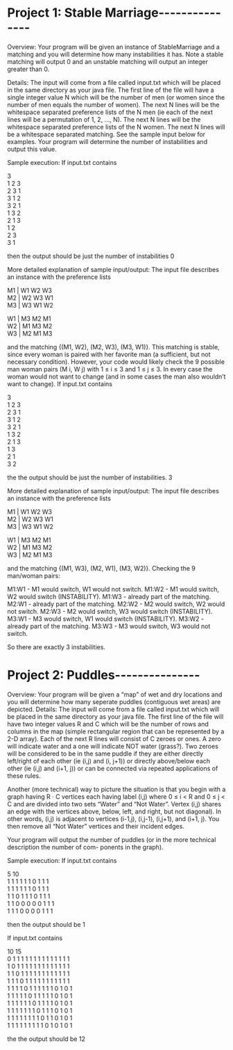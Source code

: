 # Project 1: Stable Marriage---------------

Overview: Your program will be given an instance of StableMarriage and a matching and you will
determine how many instabilities it has. Note a stable matching will output 0 and an unstable matching
will output an integer greater than 0.

Details: The input will come from a file called input.txt which will be placed in the same directory as your
java file. The first line of the file will have a single integer value N which will be the number of men (or
women since the number of men equals the number of women). The next N lines will be the whitespace
separated preference lists of the N men (ie each of the next lines will be a permutation of 1, 2, ..., N). The
next N lines will be the whitespace separated preference lists of the N women. The next N lines will be a
whitespace separated matching. See the sample input below for examples.
Your program will determine the number of instabilities and output this value.

Sample execution: If input.txt contains

3\
1 2 3\
2 3 1\
3 1 2\
3 2 1\
1 3 2\
2 1 3\
1 2\
2 3\
3 1

then the output should be just the number of instabilities
0

More detailed explanation of sample input/output:
The input file describes an instance with the preference lists

M1 | W1 W2 W3\
M2 | W2 W3 W1\
M3 | W3 W1 W2

W1 | M3 M2 M1\
W2 | M1 M3 M2\
W3 | M2 M1 M3

and the matching {(M1, W2), (M2, W3), (M3, W1)}. This matching is stable, since every woman is paired
with her favorite man (a sufficient, but not necessary condition). However, your code would likely check the
9 possible man woman pairs (M i, W j) with 1 ≤ i ≤ 3 and 1 ≤ j ≤ 3. In every case the woman would not
want to change (and in some cases the man also wouldn’t want to change).
If input.txt contains

3\
1 2 3\
2 3 1\
3 1 2\
3 2 1\
1 3 2\
2 1 3\
1 3\
2 1\
3 2

the the output should be just the number of instabilities.
3

More detailed explanation of sample input/output:
The input file describes an instance with the preference lists

M1 | W1 W2 W3\
M2 | W2 W3 W1\
M3 | W3 W1 W2

W1 | M3 M2 M1\
W2 | M1 M3 M2\
W3 | M2 M1 M3

and the matching {(M1, W3), (M2, W1), (M3, W2)}. Checking the 9 man/woman pairs:

M1:W1 - M1 would switch, W1 would not switch.
M1:W2 - M1 would switch, W2 would switch (INSTABILITY).
M1:W3 - already part of the matching.
M2:W1 - already part of the matching.
M2:W2 - M2 would switch, W2 would not switch.
M2:W3 - M2 would switch, W3 would switch (INSTABILITY).
M3:W1 - M3 would switch, W1 would switch (INSTABILITY).
M3:W2 - already part of the matching.
M3:W3 - M3 would switch, W3 would not switch.

So there are exactly 3 instabilities.




# Project 2: Puddles---------------

Overview: Your program will be given a “map” of wet and dry locations and you will determine how many
seperate puddles (contiguous wet areas) are depicted.
Details: The input will come from a file called input.txt which will be placed in the same directory as your
java file. The first line of the file will have two integer values R and C which will be the number of rows and
columns in the map (simple rectangular region that can be represented by a 2-D array). Each of the next R
lines will consist of C zeroes or ones. A zero will indicate water and a one will indicate NOT water (grass?).
Two zeroes will be considered to be in the same puddle if they are either directly left/right of each other (ie
(i,j) and (i, j+1)) or directly above/below each other (ie (i,j) and (i+1, j)) or can be connected via repeated
applications of these rules.

Another (more technical) way to picture the situation is that you begin with a graph having R · C vertices
each having label (i,j) where 0 ≤ i < R and 0 ≤ j < C and are divided into two sets “Water” and “Not
Water”. Vertex (i,j) shares an edge with the vertices above, below, left, and right, but not diagonal). In
other words, (i,j) is adjacent to vertices (i-1,j), (i,j-1), (i,j+1), and (i+1, j). You then remove all “Not Water”
vertices and their incident edges.

Your program will output the number of puddles (or in the more technical description the number of com-
ponents in the graph).

Sample execution: If input.txt contains

5 10\
1 1 1 1 1 1 0 1 1 1\
1 1 1 1 1 1 0 1 1 1\
1 1 0 1 1 1 0 1 1 1\
1 1 0 0 0 0 0 1 1 1\
1 1 1 0 0 0 0 1 1 1

then the output should be
1


If input.txt contains

10 15\
0 1 1 1 1 1 1 1 1 1 1 1 1 1 1\
1 0 1 1 1 1 1 1 1 1 1 1 1 1 1\
1 1 0 1 1 1 1 1 1 1 1 1 1 1 1\
1 1 1 0 1 1 1 1 1 1 1 1 1 1 1\
1 1 1 1 0 1 1 1 1 1 1 0 1 0 1\
1 1 1 1 1 0 1 1 1 1 1 0 1 0 1\
1 1 1 1 1 1 0 1 1 1 1 0 1 0 1\
1 1 1 1 1 1 1 0 1 1 1 0 1 0 1\
1 1 1 1 1 1 1 1 0 1 1 0 1 0 1\
1 1 1 1 1 1 1 1 1 0 1 0 1 0 1

the the output should be
12
